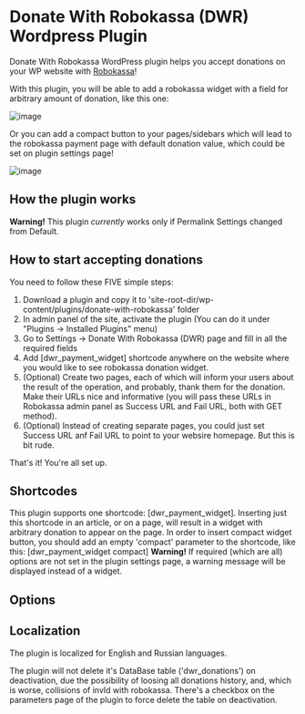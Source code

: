 # Donate With Robokassa (DWR) Wordpress Plugin
Donate With Robokassa WordPress plugin helps you accept donations on your WP website with [Robokassa](http://robokassa.ru "Title")!

With this plugin, you will be able to add a robokassa widget with a field for arbitrary amount of donation, like this one:

![image](https://cloud.githubusercontent.com/assets/1384973/6256310/cbb23562-b7bf-11e4-9868-532b18fe5154.png)

Or you can add a compact button to your pages/sidebars which will lead to the robokassa payment page with default donation
value, which could be set on plugin settings page!

![image](https://cloud.githubusercontent.com/assets/1384973/6256359/2cb64ca4-b7c0-11e4-91ad-f4efc222d127.png)

## How the plugin works
**Warning!** This plugin _currently_ works only if Permalink Settings changed from Default.

## How to start accepting donations
You need to follow these FIVE simple steps:

1. Download a plugin and copy it to 'site-root-dir/wp-content/plugins/donate-with-robokassa' folder
2. In admin panel of the site, activate the plugin (You can do it under "Plugins -> Installed Plugins" menu)
3. Go to Settings -> Donate With Robokassa (DWR) page and fill in all the required fields
4. Add [dwr_payment_widget] shortcode anywhere on the website where you would like to see robokassa donation widget.
5. (Optional) Create two pages, each of which will inform your users about the result of the operation, and probably, thank them for
   the donation. Make their URLs nice and informative (you will pass these URLs in Robokassa admin panel as Success URL and Fail URL,
   both with GET method).
6. (Optional) Instead of creating separate pages, you could just set Success URL anf Fail URL to point to your websire homepage. But this is bit rude.

That's it! You're all set up.


## Shortcodes
This plugin supports one shortcode: [dwr_payment_widget]. Inserting just this shortcode in an article, or on a page, will result in
a widget with arbitrary donation to appear on the page.
In order to insert compact widget button, you should add an empty 'compact' parameter to the shortcode, like this: [dwr_payment_widget compact]
**Warning!** If required (which are all) options are not set in the plugin settings page, a warning message will be displayed instead of a widget.

## Options

## Localization
The plugin is localized for English and Russian languages.

The plugin will not delete it's DataBase  table ('dwr_donations') on deactivation, due the possibility of loosing all donations history,
and, which is worse, collisions of invId with robokassa.
There's a checkbox on the parameters page of the plugin to force delete the table on deactivation.
